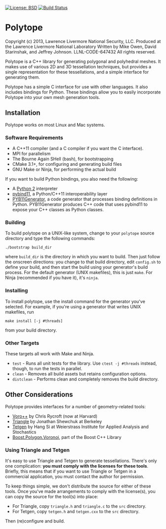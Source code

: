 [![License: BSD](https://img.shields.io/badge/License-BSD%202.0-brightgreen.svg)](https://opensource.org/licenses/MPL-2.0)
[![Build Status](https://travis-ci.org/pbtoast/polytope.svg?branch=master)](https://travis-ci.org/pbtoast/polytope)

# Polytope

Copyright (c) 2013, Lawrence Livermore National Security, LLC.
Produced at the Lawrence Livermore National Laboratory
Written by Mike Owen, David Starinshak, and Jeffrey Johnson.
LLNL-CODE-647432
All rights reserved.

Polytope is a C++ library for generating polygonal and polyhedral meshes.
It makes use of various 2D and 3D tessellation techniques, but provides a
single representation for these tessellations, and a simple interface for
generating them.

Polytope has a simple C interface for use with other languages. It also
includes bindings for Python. These bindings allow you to easily incorporate
Polytope into your own mesh generation tools.

## Installation

Polytope works on most Linux and Mac systems.

### Software Requirements

+ A C++11 compiler (and a C compiler if you want the C interface).
+ MPI for parallelism
+ The Bourne Again SHell (bash), for bootstrapping
+ CMake 3.1+, for configuring and generating build files
+ GNU Make or Ninja, for performing the actual build

If you want to build Python bindings, you also need the following:
+ A [Python 2](https://www.python.org/downloads) interpreter
+ [pybind11](https://github.com/pybind/pybind11), a Python/C++11
  interoperability layer
+ [PYB11Generator](https://github.com/jmikeowen/PYB11Generator), a code
  generator that processes binding definitions in Python. PYB11Generator
  produces C++ code that uses pybind11 to expose your C++ classes as Python
  classes.

### Building

To build polytope on a UNIX-like system, change to your `polytope` source
directory and type the following commands:

```
./bootstrap build_dir
```

where `build_dir` is the directory in which you want to build. Then just
follow the onscreen directions: you change to that build directory, edit
`config.sh` to define your build, and then start the build using your
generator's build process. For the default generator (UNIX makefiles), this
is just `make`. For Ninja (recommended if you have it), it's `ninja`.

### Installing

To install polytope, use the install command for the generator you've selected.
For example, if you're using a generator that writes UNIX makefiles, run

```
make install [-j #threads]
```

from your build directory.

### Other Targets

These targets all work with Make and Ninja.

+ `test` - Runs all unit tests for the library. Use `ctest -j #threads`
   instead, though, to run the tests in parallel.
+ `clean` - Removes all build assets but retains configuration options.
+ `distclean` - Performs clean and completely removes the build directory.

## Other Considerations

Polytope provides interfaces for a number of geometry-related tools:

+ [Voro++](http://math.lbl.gov/voro++) by Chris Rycroft (now at Harvard)
+ [Triangle](http://www.cs.cmu.edu/~quake/triangle.html) by Jonathan Shewchuk
  at Berkeley
+ [Tetgen](http://www.wias-berlin.de/software/index.jsp?id=TetGen&lang=1) by
  Hang Si at Weierstrass Institute for Applied Analysis and Stochastics
+ [Boost.Polygon.Voronoi](https://www.boost.org/doc/libs/1_61_0/libs/polygon/doc/voronoi_main.htm),
  part of the Boost C++ Library

### Using Triangle and Tetgen

It's easy to use Triangle and Tetgen to generate tessellations. There's only
one complication: **you must comply with the licenses for these tools**.
Briefly, this means that if you want to use Triangle or Tetgen in a commercial
application, you must contact the author for permission.

To keep things simple, we don't distribute the source for either of these
tools. Once you've made arrangements to comply with the license(s), you can
copy the source for the tool(s) into place:

+ For Triangle, copy `triangle.h` and `triangle.c` to the `src` directory.
+ For Tetgen, copy `tetgen.h` and `tetgen.cxx` to the `src` directory.

Then (re)configure and build.

